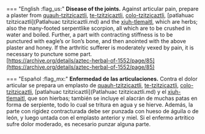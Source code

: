 
=== "English :flag_us:"
    **Disease of the joints.** Against articular pain, prepare a plaster from [quauh-tzitzicaztli](Quauh-tzitzicaztli.md), [te-tzitzicaztli](Te-tzitzicaztli.md), [colo-tzitzicaztli](Colo-tzitzicaztli.md), [patlahuac tzitzicaztli](Patlahuac tzitzicaztli.md) and the [xiuh-tlemaitl](Xiuh-tlemaitl.md), which are herbs; also the many-footed serpentlike scorpion, all which are to be crushed in water and boiled. Further, a part with contracting stiffness is to be punctured with eagle’s or lion’s bone, and then anointed with the above plaster and honey. If the arthritic sufferer is moderately vexed by pain, it is necessary to puncture some part.  
    [https://archive.org/details/aztec-herbal-of-1552/page/85](https://archive.org/details/aztec-herbal-of-1552/page/85)  


=== "Español :flag_mx:"
    **Enfermedad de las articulaciones.** Contra el dolor articular se prepara un emplasto de [quauh-tzitzicaztli](Quauh-tzitzicaztli.md), [te-tzitzicaztli](Te-tzitzicaztli.md), [colo-tzitzicaztli](Colo-tzitzicaztli.md), [patlahuac tzitzicaztli](Patlahuac tzitzicaztli.md) y el [xiuh-tlemaitl](Xiuh-tlemaitl.md), que son hierbas; también se incluye el alacrán de muchas patas en forma de serpiente, todo lo cual se tritura en agua y se hierve. Además, la parte con rigidez contracturada debe ser punzada con hueso de águila o de león, y luego untada con el emplasto anterior y miel. Si el enfermo artrítico sufre dolor moderado, es necesario punzar alguna parte.  

